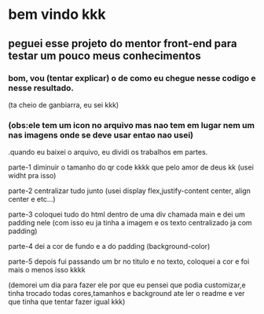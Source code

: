 # bem vindo kkk

## peguei esse projeto do mentor front-end para testar um pouco meus conhecimentos

### bom, vou (tentar explicar) o de como eu chegue nesse codigo e nesse resultado.
(ta cheio de ganbiarra, eu sei kkk)
### (obs:ele tem um icon no arquivo mas nao tem em lugar nem um nas imagens onde se deve usar entao nao usei)

 .quando eu baixei o arquivo, eu dividi os trabalhos em partes.
 
 parte-1
 diminuir o tamanho do qr code kkkk que pelo amor de deus kk (usei widht pra isso)
 
 parte-2
 centralizar tudo junto (usei display flex,justify-content center, align center e etc...)
 
 parte-3
 coloquei tudo do html dentro de uma div chamada main e dei um padding nele (com isso eu ja tinha a imagem e os texto centralizado ja com padding)
 
 parte-4
 dei a cor de fundo e a do padding (background-color)
 
 parte-5
 depois fui passando um br no titulo e no texto, coloquei a cor e foi mais o menos isso kkkk
 
 (demorei um dia para fazer ele por que eu pensei que podia customizar,e tinha trocado todas cores,tamanhos e background ate ler o readme e ver que tinha que tentar fazer igual kkk)
 
